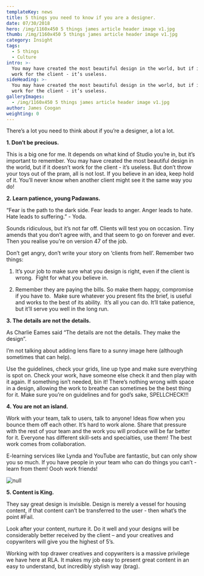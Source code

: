 ```yaml
---
templateKey: news
title: 5 things you need to know if you are a designer.
date: 07/30/2018
hero: /img/1160x450 5 things james article header image v1.jpg
thumb: /img/1160x450 5 things james article header image v1.jpg
category: Insight
tags:
  - 5 things
  - Culture
intro: >-
  You may have created the most beautiful design in the world, but if it doesn’t
  work for the client - it’s useless. 
sideHeading: >-
  You may have created the most beautiful design in the world, but if it doesn’t
  work for the client - it’s useless. 
galleryImages:
  - /img/1160x450 5 things james article header image v1.jpg
author: James Coogan
weighting: 0
---
```

There’s a lot you need to think about if you’re a designer, a lot a lot.

**1. Don’t be precious.**

This is a big one for me. It depends on what kind of Studio you’re in, but it’s important to remember. You may have created the most beautiful design in the world, but if it doesn’t work for the client - it’s useless. But don’t throw your toys out of the pram, all is not lost. If you believe in an idea, keep hold of it. You’ll never know when another client might see it the same way you do!

**2. Learn patience, young Padawans.**

“Fear is the path to the dark side. Fear leads to anger. Anger leads to hate.  Hate leads to suffering.” - Yoda.

Sounds ridiculous, but it’s not far off. Clients will test you on occasion. Tiny amends that you don’t agree with, and that seem to go on forever and ever. Then you realise you’re on version 47 of the job. 

Don’t get angry, don’t write your story on ‘clients from hell’. Remember two things: 

1. It’s your job to make sure what you design is right, even if the client is wrong.  Fight for what you believe in.
 
2. Remember they are paying the bills. So make them happy, compromise if you have to.  Make sure whatever you present fits the brief, is useful and works to the best of its ability.  It’s all you can do. It’ll take patience, but it’ll serve you well in the long run.

**3. The details are not the details.**

As Charlie Eames said “The details are not the details. They make the design”.

I’m not talking about adding lens flare to a sunny image here (although sometimes that can help). 

Use the guidelines, check your grids, line up type and make sure everything is spot on. Check your work, have someone else check it and then play with it again. If something isn’t needed, bin it! There’s nothing wrong with space in a design, allowing the work to breathe can sometimes be the best thing for it. Make sure you’re on guidelines and for god’s sake, SPELLCHECK!!! 

**4. You are not an island.**

Work with your team, talk to users, talk to anyone! Ideas flow when you bounce them off each other. It’s hard to work alone. Share that pressure with the rest of your team and the work you will produce will be far better for it. Everyone has different skill-sets and specialties, use them! The best work comes from collaboration. 

E-learning services like Lynda and YouTube are fantastic, but can only show you so much. If you have people in your team who can do things you can’t - learn from them! Oooh work friends!

![null](/img/1366x532-5-things-james-mid-article-image-a-v1.jpg)

**5. Content is King.**

They say great design is invisible. Design is merely a vessel for housing content, if that content can’t be transferred to the user - then what’s the point #Fail. 

Look after your content, nurture it. Do it well and your designs will be considerably better received by the client – and your creatives and copywriters will give you the highest of 5’s.

Working with top drawer creatives and copywriters is a massive privilege we have here at RLA. It makes my job easy to present great content in an easy to understand, but incredibly stylish way (brag).
